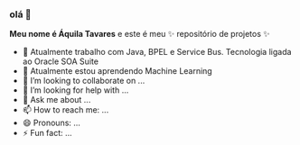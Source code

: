 ### olá 👋


**Meu nome é Áquila Tavares** e este é meu ✨ repositório de projetos ✨


- 🔭 Atualmente trabalho com Java, BPEL e Service Bus. Tecnologia ligada ao Oracle SOA Suite
- 🌱 Atualmente estou aprendendo Machine Learning
- 👯 I’m looking to collaborate on ...
- 🤔 I’m looking for help with ...
- 💬 Ask me about ...
- 📫 How to reach me: ...
- 😄 Pronouns: ...
- ⚡ Fun fact: ...


